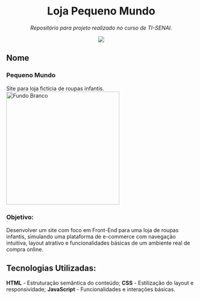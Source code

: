 <h1 align="center">Loja Pequeno Mundo</h1>
<p align="center"><i>Repositório para projeto realizado no curso de TI-SENAI.</i></p>

<p align="center">
<img loading="lazy" src="http://img.shields.io/static/v1?label=STATUS&message=CONCLUÍDO%20&color=GREEN&style=for-the-badge"/>
</p>

## Nome
### Pequeno Mundo
Site para loja fictícia de roupas infantis.
<img width="300" height="300" alt="Fundo Branco" src="https://github.com/user-attachments/assets/688323e9-d611-40ee-b091-e899212b4a90" />

### Objetivo: 
Desenvolver um site com foco em Front-End para uma loja de roupas infantis, simulando uma plataforma de e-commerce com navegação intuitiva, layout atrativo e funcionalidades básicas de um ambiente real de compra online. 

## Tecnologias Utilizadas:
**HTML** - Estruturação semântica do conteúdo; 
**CSS** - Estilização do layout e responsividade; 
**JavaScript** - Funcionalidades e interações básicas.








